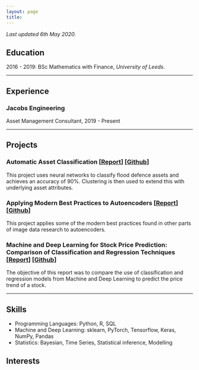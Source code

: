 ```yaml
---
layout: page
title:
---
```


_Last updated 6th May 2020._

## Education
2016 - 2019: BSc Mathematics with Finance, _University of Leeds_.

------------

## Experience
### Jacobs Engineering
Asset Management Consultant, 2019 - Present

-------------

## Projects
### Automatic Asset Classification \[[Report](https://henriwoodcock.github.io/2020/06/07/Automatic-Asset-Classification/)\] \[[Github](https://github.com/henriwoodcock/automatic-asset-classification)\]

This project uses neural networks to classify flood defence assets and achieves an accuracy of 90%. Clustering is then used to extend this with underlying asset attributes.

### Applying Modern Best Practices to Autoencoders \[[Report](https://henriwoodcock.github.io/2020/04/05/Autoencoders-best-practices/)\] \[[Github](https://github.com/henriwoodcock/Applying-Modern-Best-Practices-to-Autoencoders)\]

This project applies some of the modern best practices found in other parts of image data research to autoencoders.

### Machine and Deep Learning for Stock Price Prediction: Comparison of Classification and Regression Techniques \[[Report](https://henriwoodcock.github.io/2020/03/21/stock-price-prediction-project/)\] \[[Github](https://github.com/henriwoodcock/Stock-Price-Prediction)\]

The objective of this report was to compare the use of classification and regression models from Machine and Deep Learning to predict the price trend of a stock.

-------------
## Skills
- Programming Languages: Python, R, SQL
- Machine and Deep Learning: sklearn, PyTorch, Tensorflow, Keras, NumPy, Pandas
- Statistics: Bayesian, Time Series, Statistical inference, Modelling
## Interests

